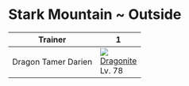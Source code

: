 # Stark Mountain ~ Outside

Trainer             | 1                                   
---                 | ---                                 
Dragon Tamer Darien | ![][149]<br> [Dragonite]<br> Lv. 78

[Dragonite]: ../../pokemon_changes/149/
[149]: ../img/pokemon/149.png
